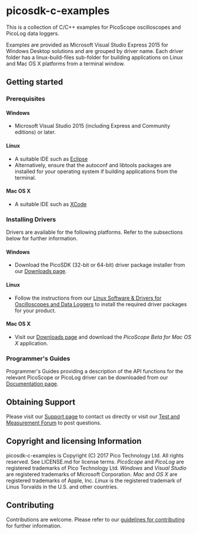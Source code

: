 # picosdk-c-examples

This is a collection of C/C++ examples for PicoScope oscilloscopes and PicoLog data loggers.

Examples are provided as Microsoft Visual Studio Express 2015 for Windows Desktop solutions and are grouped by driver name. Each driver folder has a linux-build-files sub-folder for building applications on Linux and Mac OS X platforms from a terminal window.

## Getting started

### Prerequisites

#### Windows

* Microsoft Visual Studio 2015 (including Express and Community editions) or later. 

#### Linux

* A suitable IDE such as [Eclipse](https://www.eclipse.org/downloads/?)
* Alternatively, ensure that the autoconf and libtools packages are installed for your operating system if building applications from the terminal.

#### Mac OS X

* A suitable IDE such as [XCode](https://developer.apple.com/xcode/)

### Installing Drivers

Drivers are available for the following platforms. Refer to the subsections below for further information.

#### Windows

* Download the PicoSDK (32-bit or 64-bit) driver package installer from our [Downloads page](https://www.picotech.com/downloads).

#### Linux

* Follow the instructions from our [Linux Software & Drivers for Oscilloscopes and Data Loggers](https://www.picotech.com/downloads/linux) to install the required driver packages for your product.

#### Mac OS X

* Visit our [Downloads page](https://www.picotech.com/downloads) and download the *PicoScope Beta for Mac OS X* application.

### Programmer's Guides

Programmer's Guides providing a description of the API functions for the relevant PicoScope or PicoLog driver can be downloaded from our [Documentation page](https://www.picotech.com/library/documentation).

## Obtaining Support

Please visit our [Support page](https://www.picotech.com/tech-support) to contact us directly or visit our [Test and Measurement Forum](https://www.picotech.com/support/forum19.html) to post questions.

## Copyright and licensing Information

picosdk-c-examples is Copyright (C) 2017 Pico Technology Ltd. All rights reserved. See LICENSE.md for license terms. *PicoScope* and *PicoLog* are registered trademarks of Pico Technology Ltd. *Windows* and *Visual Studio* are registered trademarks of Microsoft Corporation. *Mac* and *OS X* are registered trademarks of Apple, Inc. *Linux* is the registered trademark of Linus Torvalds in the U.S. and other countries.

## Contributing

Contributions are welcome. Please refer to our [guidelines for contributing](.github/CONTRIBUTING.md) for further information.

